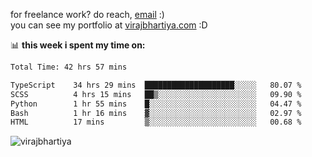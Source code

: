 for freelance work? do reach, [email](mailto:vlbhartiya@gmail.com) :)<br/>
you can see my portfolio at [virajbhartiya.com](https://virajbhartiya.com) :D

📊 **this week i spent my time on:**

<!--START_SECTION:waka-->

```txt
Total Time: 42 hrs 57 mins

TypeScript    34 hrs 29 mins  ████████████████████░░░░░   80.07 %
SCSS          4 hrs 15 mins   ██▒░░░░░░░░░░░░░░░░░░░░░░   09.90 %
Python        1 hr 55 mins    █░░░░░░░░░░░░░░░░░░░░░░░░   04.47 %
Bash          1 hr 16 mins    ▓░░░░░░░░░░░░░░░░░░░░░░░░   02.97 %
HTML          17 mins         ▒░░░░░░░░░░░░░░░░░░░░░░░░   00.68 %
```

<!--END_SECTION:waka-->

<p align="left"> <img src="https://komarev.com/ghpvc/?username=virajbhartiya&color=blue" alt="virajbhartiya" /> </p>
